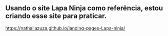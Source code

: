 ## Usando o site Lapa Ninja como referência, estou criando esse site para praticar. 
https://nathaliazuza.github.io/landing-pages-Lapa-ninja/
